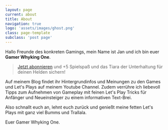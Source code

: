 ```yaml
---
layout: page
current: about
title: About
navigation: true
logo: 'assets/images/ghost.png'
class: page-template
subclass: 'post page'
---
```


Hallo Freunde des konkreten Gamings, mein Name ist Jan und ich bin euer **Gamer Whyking One**. 

> [Jetzt abonnieren](https://www.youtube.com/channel/UCo_kwCTOLMHBrBwGUoyPNyg) und +5 Spielspaß und das Tiara der Unterhaltung für deinen Helden sichern!

Auf meinem Blog findet ihr Hintergrundinfos und Meinungen zu den Games und Let's Plays auf meinem Youtube Channel. Zudem verrühre ich liebevoll Tipps zum Aufnehmen von Gameplay mit feinen Let's Play Tricks für Anfänger und Neueinsteiger zu einem informativen Text-Brei.

Also schnallt euch an, lehnt euch zurück und genießt meine fetten Let's Plays mit ganz viel Bumms und Trallala.

Euer Gamer Whyking One.